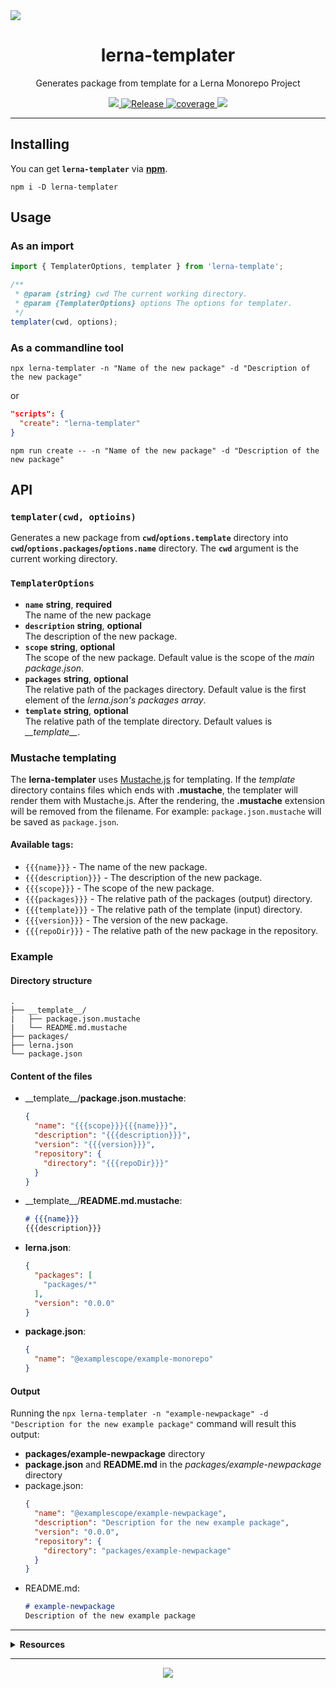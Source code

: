 <img src="https://repository-images.githubusercontent.com/421865817/f23da96c-d88b-4ebb-bd6c-bf881ba99110">
<h1 align="center">lerna-templater</h1>
<p align="center">Generates package from template for a Lerna Monorepo Project</p>
<p align="center">
  <a href="https://github.com/rdarida/lerna-templater" target="_blank">
    <img src="https://img.shields.io/badge/-repository-222222?style=flat&logo=github" />
  </a>

  <a href="https://github.com/rdarida/lerna-templater/actions/workflows/release.yml" target="_blank" alt="GitHub Actions">
    <img src="https://github.com/rdarida/lerna-templater/actions/workflows/release.yml/badge.svg" alt="Release">
  </a>
  
  <a href="https://sonarcloud.io/dashboard?id=rdarida_lerna-templater" target="_blank" alt="SonarCloud">
    <img src="https://sonarcloud.io/api/project_badges/measure?project=rdarida_lerna-templater&metric=coverage" alt="coverage">
  </a>
  
  <img src="https://img.shields.io/librariesio/release/npm/lerna-templater">
</p>
<hr>

## Installing
You can get **`lerna-templater`** via **[npm](https://npmjs.org/package/lerna-templater)**.
```
npm i -D lerna-templater
```

## Usage
### As an import
```ts
import { TemplaterOptions, templater } from 'lerna-template';

/**
 * @param {string} cwd The current working directory.
 * @param {TemplaterOptions} options The options for templater.
 */
templater(cwd, options);
```
### As a commandline tool
```
npx lerna-templater -n "Name of the new package" -d "Description of the new package"
```

or

```json
"scripts": {
  "create": "lerna-templater"
}
```

```
npm run create -- -n "Name of the new package" -d "Description of the new package"
```

## API
### `templater(cwd, optioins)`
Generates a new package from **`cwd`/`options.template`** directory into **`cwd`/`options.packages`/`options.name`** directory. The **`cwd`** argument is the current working directory.

### `TemplaterOptions`
- **`name`** **string**, **required**  
  The name of the new package
- **`description`** **string**, **optional**  
  The description of the new package.
- **`scope`** **string**, **optional**  
  The scope of the new package. Default value is the scope of the *main package.json*.
- **`packages`** **string**, **optional**  
  The relative path of the packages directory. Default value is the first element of the *lerna.json's packages array*.
- **`template`** **string**, **optional**  
  The relative path of the template directory. Default values is *\_\_template\_\_*.

### Mustache templating
The **lerna-templater** uses [Mustache.js](https://npmjs.org/packages/mustache) for templating. If the *template* directory contains files which ends with **.mustache**, the templater will render them with Mustache.js. After the rendering, the **.mustache** extension will be removed from the filename. For example: `package.json.mustache` will be saved as `package.json`.

#### Available tags:
- `{{{name}}}` - The name of the new package.
- `{{{description}}}` - The description of the new package.
- `{{{scope}}}` - The scope of the new package.
- `{{{packages}}}` - The relative path of the packages (output) directory.
- `{{{template}}}` - The relative path of the template (input) directory.
- `{{{version}}}` - The version of the new package.
- `{{{repoDir}}}` - The relative path of the new package in the repository.

### Example
#### Directory structure
    .
    ├── __template__/
    |   ├── package.json.mustache
    |   └── README.md.mustache
    ├── packages/
    ├── lerna.json
    └── package.json

#### Content of the files
- \_\_template\_\_/**package.json.mustache**:  
  ```json
  {
    "name": "{{{scope}}}{{{name}}}",
    "description": "{{{description}}}",
    "version": "{{{version}}}",
    "repository": {
      "directory": "{{{repoDir}}}"
    }
  }
  ```
- \_\_template\_\_/**README.md.mustache**:  
  ```md
  # {{{name}}}
  {{{description}}}
  ```
- **lerna.json**:  
  ```json
  {
    "packages": [
      "packages/*"
    ],
    "version": "0.0.0"
  }
  ```
- **package.json**:  
  ```json
  {
    "name": "@examplescope/example-monorepo"
  }
  ```

#### Output
Running the  `npx lerna-templater -n "example-newpackage" -d "Description for the new example package"` command will result this output:
- **packages/example-newpackage** directory
- **package.json** and **README.md** in the *packages/example-newpackage* directory
- package.json:  
  ```json
  {
    "name": "@examplescope/example-newpackage",
    "description": "Description for the new example package",
    "version": "0.0.0",
    "repository": {
      "directory": "packages/example-newpackage"
    }
  }
  ```
- README.md:  
  ```md
  # example-newpackage
  Description of the new example package
  ```

<hr>
<details>
  <summary>
    <strong>Resources</strong>
  </summary>

- Add resources here
</details>
<hr>

<p align="center">
  <a href="LICENSE" target="_blank">
    <img src="https://img.shields.io/badge/license-MIT-green" />
  </a>
</p>
